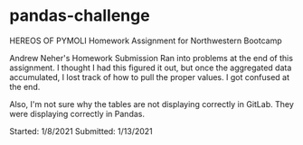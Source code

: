 # pandas-challenge
HEREOS OF PYMOLI
Homework Assignment for Northwestern Bootcamp

Andrew Neher's Homework Submission
Ran into problems at the end of this assignment. I thought I had this figured it out, but once the aggregated data accumulated, I lost track of how to pull the proper values. I got confused at the end.

Also, I'm not sure why the tables are not displaying correctly in GitLab. They were displaying correctly in Pandas.


Started: 1/8/2021
Submitted: 1/13/2021
